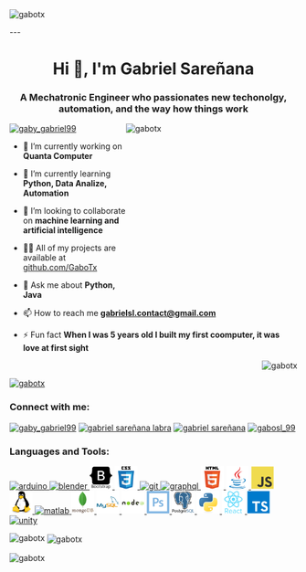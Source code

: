 <p><img align="center" height="150" width="1200" src="https://media.tenor.com/9vRAkntogEMAAAAd/background.gif" alt="gabotx" /></p>
---

<h1 align="center">Hi 👋, I'm Gabriel Sareñana</h1>
<h3 align="center">A Mechatronic Engineer who passionates new techonolgy, automation, and the way how things work</h3>
<p><img align="right" height="300" width="300" src="https://cdn.dribbble.com/users/1162077/screenshots/3848914/programmer.gif" alt="gabotx" /></p>

<p align="left"> <a href="https://twitter.com/gaby_gabriel99" target="blank"><img src="https://img.shields.io/twitter/follow/gaby_gabriel99?logo=twitter&style=for-the-badge" alt="gaby_gabriel99" /></a> </p>

- 🔭 I’m currently working on **Quanta Computer**

- 🌱 I’m currently learning **Python, Data Analize, Automation**

- 👯 I’m looking to collaborate on **machine learning and artificial intelligence**

- 👨‍💻 All of my projects are available at [github.com/GaboTx](github.com/GaboTx)

- 💬 Ask me about **Python, Java**

- 📫 How to reach me **gabrielsl.contact@gmail.com**

- ⚡ Fun fact **When I was 5 years old I built my first coomputer, it was love at first sight**


<p align="right"> <img src="https://komarev.com/ghpvc/?username=gabotx&label=Profile%20views&color=0e75b6&style=flat" alt="gabotx" /> </p>

<p align="left"> <a href="https://github.com/ryo-ma/github-profile-trophy"><img src="https://github-profile-trophy.vercel.app/?username=gabotx" alt="gabotx" /></a> </p>

<h3 align="left">Connect with me:</h3>
<p align="left">
<a href="https://twitter.com/gaby_gabriel99" target="blank"><img align="center" src="https://raw.githubusercontent.com/rahuldkjain/github-profile-readme-generator/master/src/images/icons/Social/twitter.svg" alt="gaby_gabriel99" height="30" width="40" /></a>
<a href="https://linkedin.com/in/gabriel sareñana labra" target="blank"><img align="center" src="https://raw.githubusercontent.com/rahuldkjain/github-profile-readme-generator/master/src/images/icons/Social/linked-in-alt.svg" alt="gabriel sareñana labra" height="30" width="40" /></a>
<a href="https://fb.com/gabriel sareñana" target="blank"><img align="center" src="https://raw.githubusercontent.com/rahuldkjain/github-profile-readme-generator/master/src/images/icons/Social/facebook.svg" alt="gabriel sareñana" height="30" width="40" /></a>
<a href="https://instagram.com/gabosl_99" target="blank"><img align="center" src="https://raw.githubusercontent.com/rahuldkjain/github-profile-readme-generator/master/src/images/icons/Social/instagram.svg" alt="gabosl_99" height="30" width="40" /></a>
</p>

<h3 align="left">Languages and Tools:</h3>
<p align="left"> <a href="https://www.arduino.cc/" target="_blank" rel="noreferrer"> <img src="https://cdn.worldvectorlogo.com/logos/arduino-1.svg" alt="arduino" width="40" height="40"/> </a> <a href="https://www.blender.org/" target="_blank" rel="noreferrer"> <img src="https://download.blender.org/branding/community/blender_community_badge_white.svg" alt="blender" width="40" height="40"/> </a> <a href="https://getbootstrap.com" target="_blank" rel="noreferrer"> <img src="https://raw.githubusercontent.com/devicons/devicon/master/icons/bootstrap/bootstrap-plain-wordmark.svg" alt="bootstrap" width="40" height="40"/> </a> <a href="https://www.w3schools.com/css/" target="_blank" rel="noreferrer"> <img src="https://raw.githubusercontent.com/devicons/devicon/master/icons/css3/css3-original-wordmark.svg" alt="css3" width="40" height="40"/> </a> <a href="https://git-scm.com/" target="_blank" rel="noreferrer"> <img src="https://www.vectorlogo.zone/logos/git-scm/git-scm-icon.svg" alt="git" width="40" height="40"/> </a> <a href="https://graphql.org" target="_blank" rel="noreferrer"> <img src="https://www.vectorlogo.zone/logos/graphql/graphql-icon.svg" alt="graphql" width="40" height="40"/> </a> <a href="https://www.w3.org/html/" target="_blank" rel="noreferrer"> <img src="https://raw.githubusercontent.com/devicons/devicon/master/icons/html5/html5-original-wordmark.svg" alt="html5" width="40" height="40"/> </a> <a href="https://www.java.com" target="_blank" rel="noreferrer"> <img src="https://raw.githubusercontent.com/devicons/devicon/master/icons/java/java-original.svg" alt="java" width="40" height="40"/> </a> <a href="https://developer.mozilla.org/en-US/docs/Web/JavaScript" target="_blank" rel="noreferrer"> <img src="https://raw.githubusercontent.com/devicons/devicon/master/icons/javascript/javascript-original.svg" alt="javascript" width="40" height="40"/> </a> <a href="https://www.linux.org/" target="_blank" rel="noreferrer"> <img src="https://raw.githubusercontent.com/devicons/devicon/master/icons/linux/linux-original.svg" alt="linux" width="40" height="40"/> </a> <a href="https://www.mathworks.com/" target="_blank" rel="noreferrer"> <img src="https://upload.wikimedia.org/wikipedia/commons/2/21/Matlab_Logo.png" alt="matlab" width="40" height="40"/> </a> <a href="https://www.mongodb.com/" target="_blank" rel="noreferrer"> <img src="https://raw.githubusercontent.com/devicons/devicon/master/icons/mongodb/mongodb-original-wordmark.svg" alt="mongodb" width="40" height="40"/> </a> <a href="https://www.mysql.com/" target="_blank" rel="noreferrer"> <img src="https://raw.githubusercontent.com/devicons/devicon/master/icons/mysql/mysql-original-wordmark.svg" alt="mysql" width="40" height="40"/> </a> <a href="https://nodejs.org" target="_blank" rel="noreferrer"> <img src="https://raw.githubusercontent.com/devicons/devicon/master/icons/nodejs/nodejs-original-wordmark.svg" alt="nodejs" width="40" height="40"/> </a> <a href="https://www.photoshop.com/en" target="_blank" rel="noreferrer"> <img src="https://raw.githubusercontent.com/devicons/devicon/master/icons/photoshop/photoshop-line.svg" alt="photoshop" width="40" height="40"/> </a> <a href="https://www.postgresql.org" target="_blank" rel="noreferrer"> <img src="https://raw.githubusercontent.com/devicons/devicon/master/icons/postgresql/postgresql-original-wordmark.svg" alt="postgresql" width="40" height="40"/> </a> <a href="https://www.python.org" target="_blank" rel="noreferrer"> <img src="https://raw.githubusercontent.com/devicons/devicon/master/icons/python/python-original.svg" alt="python" width="40" height="40"/> </a> <a href="https://reactjs.org/" target="_blank" rel="noreferrer"> <img src="https://raw.githubusercontent.com/devicons/devicon/master/icons/react/react-original-wordmark.svg" alt="react" width="40" height="40"/> </a> <a href="https://www.typescriptlang.org/" target="_blank" rel="noreferrer"> <img src="https://raw.githubusercontent.com/devicons/devicon/master/icons/typescript/typescript-original.svg" alt="typescript" width="40" height="40"/> </a> <a href="https://unity.com/" target="_blank" rel="noreferrer"> <img src="https://www.vectorlogo.zone/logos/unity3d/unity3d-icon.svg" alt="unity" width="40" height="40"/> </a> </p>

<p><img align="left" src="https://github-readme-stats.vercel.app/api/top-langs?username=gabotx&show_icons=true&locale=en&layout=compact" alt="gabotx" /></p>

<p>&nbsp;<img align="center" src="https://github-readme-stats.vercel.app/api?username=gabotx&show_icons=true&locale=en" alt="gabotx" /></p>

<p><img align="center" src="https://github-readme-streak-stats.herokuapp.com/?user=gabotx&" alt="gabotx" /></p>
